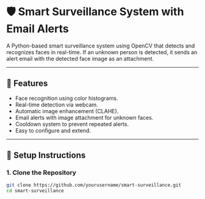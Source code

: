 # 🛡️ Smart Surveillance System with Email Alerts

A Python-based smart surveillance system using OpenCV that detects and recognizes faces in real-time. If an unknown person is detected, it sends an alert email with the detected face image as an attachment.

---

## 📸 Features

- Face recognition using color histograms.
- Real-time detection via webcam.
- Automatic image enhancement (CLAHE).
- Email alerts with image attachment for unknown faces.
- Cooldown system to prevent repeated alerts.
- Easy to configure and extend.

---

## 🚀 Setup Instructions

### 1. Clone the Repository
```bash
git clone https://github.com/yourusername/smart-surveillance.git
cd smart-surveillance
